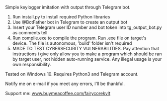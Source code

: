 Simple keylogger imitation with output through Telegram bot.

1. Run install.py to install required Python libraries
2. Use @BotFather bot in Telegram to create an output bot
3. Insert your Telegram user ID number and bot token into tg_output_bot.py as comments tell
4. Run compile.exe to compile the program. Run .exe file on target's device. The file is autonomous, 'build' folder isn't required
5. MADE TO TEST CYBERSECURITY VULNERABILITIES. Pay attention that instructions i give only allow you to make a program which should be ran by target user, not hidden auto-running service. Any illegal usage is your own responsibility.

Tested on Windows 10.
Requires Python3 and Telegram account.

Notify me on e-mail if you meet any errors, I'll be thankful.

Support me:
www.buymeacoffee.com/fairycorekvlt
